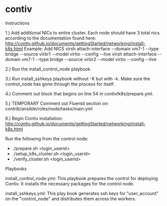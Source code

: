 # contiv


Instructions

1.) Add additional NICs to entire cluster.  Each node should have 3 total nics according to the documentation found here:
http://contiv.github.io/documents/gettingStarted/networking/install-k8s.html
Example:
Add NICS
virsh attach-interface --domain vm7-1 --type bridge --source virbr1 --model virtio --config --live
virsh attach-interface --domain vm7-1 --type bridge --source virbr2 --model virtio --config --live


2.) Run the install_control_node playbook.

3.) Run install_sshkeys playbook without -K but with -k.  Make sure the control_node has gone through the process for itself.

4.) Comment out block that begins on line 54 in contiv/k8s/prepare.yml.

5.) TEMPORARY
Comment out Fluentd section on:
contrib/ansible/roles/node/tasks/main.yml

6.) Begin Contiv installation:
http://contiv.github.io/documents/gettingStarted/networking/install-k8s.html

Run the following from the control node:

- ./prepare.sh <login_userid>
- ./setup_k8s_cluster.sh <login_userid>
- ./verify_cluster.sh <login_userid> 


Playbooks

install_control_node.yml:
This playbook prepares the control for deploying Contiv.  It installs the necessary packages for the control node.

install_sshkeys.yml:
This play book generates ssh keys for "user_account" on the "control_node" and distributes them across the workers.
